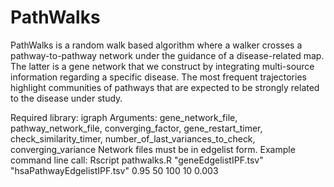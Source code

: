 # PathWalks
PathWalks is a random walk based algorithm where a walker crosses a pathway-to-pathway network under the guidance of a disease-related map. The latter is a gene network that we construct by integrating multi-source information regarding a specific disease. The most frequent trajectories highlight communities of pathways that are expected to be strongly related to the disease under study.

Required library: igraph
Arguments: gene_network_file, pathway_network_file, converging_factor, gene_restart_timer, check_similarity_timer, number_of_last_variances_to_check, converging_variance
Network files must be in edgelist form.
Example command line call: Rscript pathwalks.R "geneEdgelistIPF.tsv" "hsaPathwayEdgelistIPF.tsv" 0.95 50 100 10 0.003

